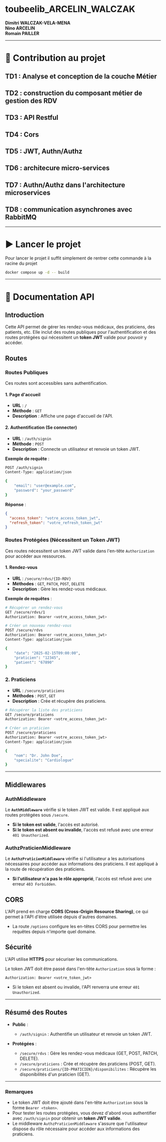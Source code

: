 # toubeelib_ARCELIN_WALCZAK

**Dimitri WALCZAK-VELA-MENA**  
**Nino ARCELIN**  
**Romain PAILLER**

---

# 👥 Contribution au projet

## TD1 : Analyse et conception de la couche Métier

## TD2 : construction du composant métier de gestion des RDV

## TD3 : API Restful

## TD4 : Cors

## TD5 : JWT, Authn/Authz

## TD6 : architecure micro-services

## TD7 : Authn/Authz dans l'architecture microservices

## TD8 : communication asynchrones avec RabbitMQ

---

# ▶️ Lancer le projet

Pour lancer le projet il suffit simplement de rentrer cette commande à la racine du projet

```bash
docker compose up -d -- build
```

---

# 📝 Documentation API

## Introduction

Cette API permet de gérer les rendez-vous médicaux, des praticiens, des patients, etc. Elle inclut des routes publiques pour l'authentification et des routes protégées qui nécessitent un **token JWT** valide pour pouvoir y accéder.

## Routes

### Routes Publiques

Ces routes sont accessibles sans authentification.

#### 1. **Page d'accueil**

- **URL** : `/`
- **Méthode** : `GET`
- **Description** : Affiche une page d'accueil de l'API.

#### 2. **Authentification (Se connecter)**

- **URL** : `/auth/signin`
- **Méthode** : `POST`
- **Description** : Connecte un utilisateur et renvoie un token JWT.

**Exemple de requête** :

```bash
POST /auth/signin
Content-Type: application/json

{
    "email": "user@example.com",
    "password": "your_password"
}
```

**Réponse** :

```json
{
  "access_token": "votre_access_token_jwt",
  "refresh_token": "votre_refresh_token_jwt"
}
```

### Routes Protégées (Nécessitent un Token JWT)

Ces routes nécessitent un token JWT valide dans l'en-tête `Authorization` pour accéder aux ressources.

#### 1. **Rendez-vous**

- **URL** : `/secure/rdvs/{ID-RDV}`
- **Méthodes** : `GET`, `PATCH`, `POST`, `DELETE`
- **Description** : Gère les rendez-vous médicaux.

**Exemple de requêtes** :

```bash
# Récupérer un rendez-vous
GET /secure/rdvs/1
Authorization: Bearer <votre_access_token_jwt>
```

```bash
# Créer un nouveau rendez-vous
POST /secure/rdvs
Authorization: Bearer <votre_access_token_jwt>
Content-Type: application/json

{
    "date": "2025-02-15T09:00:00",
    "praticien": "12345",
    "patient": "67890"
}
```

### 2. **Praticiens**

- **URL** : `/secure/praticiens`
- **Méthodes** : `POST`, `GET`
- **Description** : Crée et récupère des praticiens.

```bash
# Récupérer la liste des praticiens
GET /secure/praticiens
Authorization: Bearer <votre_access_token_jwt>
```

```bash
# Créer un praticien
POST /secure/praticiens
Authorization: Bearer <votre_access_token_jwt>
Content-Type: application/json

{
    "nom": "Dr. John Doe",
    "specialite": "Cardiologue"
}
```

---

## Middlewares

### AuthMiddleware

Le **`AuthMiddleware`** vérifie si le token JWT est valide. Il est appliqué aux routes protégées sous `/secure`.

- **Si le token est valide**, l'accès est autorisé.
- **Si le token est absent ou invalide**, l'accès est refusé avec une erreur `401 Unauthorized`.

### AuthzPraticienMiddleware

Le **`AuthzPraticienMiddleware`** vérifie si l'utilisateur a les autorisations nécessaires pour accéder aux informations des praticiens. Il est appliqué à la route de récupération des praticiens.

- **Si l'utilisateur n'a pas le rôle approprié**, l'accès est refusé avec une erreur `403 Forbidden`.

## CORS

L'API prend en charge **CORS (Cross-Origin Resource Sharing)**, ce qui permet à l'API d'être utilisée depuis d'autres domaines.

- La route `/options` configure les en-têtes CORS pour permettre les requêtes depuis n'importe quel domaine.

## Sécurité

L'API utilise **HTTPS** pour sécuriser les communications.

Le token JWT doit être passé dans l'en-tête `Authorization` sous la forme :

```
Authorization: Bearer <votre_token_jwt>
```

- Si le token est absent ou invalide, l'API renverra une erreur `401 Unauthorized`.

---

## Résumé des Routes

- **Public** :

  - `/auth/signin` : Authentifie un utilisateur et renvoie un token JWT.

- **Protégées** :
  - `/secure/rdvs` : Gère les rendez-vous médicaux (GET, POST, PATCH, DELETE).
  - `/secure/praticiens` : Crée et récupère des praticiens (POST, GET).
  - `/secure/praticiens/{ID-PRATICIEN}/disponibilites` : Récupère les disponibilités d'un praticien (GET).

---

### Remarques

- Le token JWT doit être ajouté dans l'en-tête `Authorization` sous la forme `Bearer <token>`.
- Pour tester les routes protégées, vous devez d'abord vous authentifier avec `/auth/signin` pour obtenir un **token JWT valide**.
- Le middleware `AuthzPraticienMiddleware` s'assure que l'utilisateur dispose du rôle nécessaire pour accéder aux informations des praticiens.
